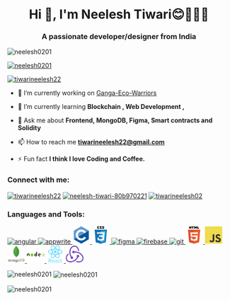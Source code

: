 <h1 align="center">Hi 👋, I'm Neelesh Tiwari😊👨🏻‍💻</h1>
<h3 align="center">A passionate developer/designer from India</h3>

<p align="left"> <img src="https://komarev.com/ghpvc/?username=neelesh0201&label=Profile%20views&color=0e75b6&style=flat" alt="neelesh0201" /> </p>

<p align="left"> <a href="https://github.com/ryo-ma/github-profile-trophy"><img src="https://github-profile-trophy.vercel.app/?username=neelesh0201" alt="neelesh0201" /></a> </p>

<p align="left"> <a href="https://twitter.com/tiwarineelesh22" target="blank"><img src="https://img.shields.io/twitter/follow/tiwarineelesh22?logo=twitter&style=for-the-badge" alt="tiwarineelesh22" /></a> </p>

- 🔭 I’m currently working on [Ganga-Eco-Warriors](https://chachachaudhary.tech/login)

- 🌱 I’m currently learning **Blockchain , Web Development ,**

- 💬 Ask me about **Frontend, MongoDB, Figma, Smart contracts and Solidity**

- 📫 How to reach me **tiwarineelesh22@gmail.com**

- ⚡ Fun fact **I think I love Coding and Coffee.**

<h3 align="left">Connect with me:</h3>
<p align="left">
<a href="https://twitter.com/tiwarineelesh22" target="blank"><img align="center" src="https://raw.githubusercontent.com/rahuldkjain/github-profile-readme-generator/master/src/images/icons/Social/twitter.svg" alt="tiwarineelesh22" height="30" width="40" /></a>
<a href="https://linkedin.com/in/neelesh-tiwari-80b970221" target="blank"><img align="center" src="https://raw.githubusercontent.com/rahuldkjain/github-profile-readme-generator/master/src/images/icons/Social/linked-in-alt.svg" alt="neelesh-tiwari-80b970221" height="30" width="40" /></a>
<a href="https://www.hackerrank.com/tiwarineelesh02" target="blank"><img align="center" src="https://raw.githubusercontent.com/rahuldkjain/github-profile-readme-generator/master/src/images/icons/Social/hackerrank.svg" alt="tiwarineelesh02" height="30" width="40" /></a>
</p>

<h3 align="left">Languages and Tools:</h3>
<p align="left"> <a href="https://angular.io" target="_blank" rel="noreferrer"> <img src="https://angular.io/assets/images/logos/angular/angular.svg" alt="angular" width="40" height="40"/> </a> <a href="https://appwrite.io" target="_blank" rel="noreferrer"> <img src="https://www.vectorlogo.zone/logos/appwriteio/appwriteio-icon.svg" alt="appwrite" width="40" height="40"/> </a> <a href="https://www.cprogramming.com/" target="_blank" rel="noreferrer"> <img src="https://raw.githubusercontent.com/devicons/devicon/master/icons/c/c-original.svg" alt="c" width="40" height="40"/> </a> <a href="https://www.w3schools.com/css/" target="_blank" rel="noreferrer"> <img src="https://raw.githubusercontent.com/devicons/devicon/master/icons/css3/css3-original-wordmark.svg" alt="css3" width="40" height="40"/> </a> <a href="https://www.figma.com/" target="_blank" rel="noreferrer"> <img src="https://www.vectorlogo.zone/logos/figma/figma-icon.svg" alt="figma" width="40" height="40"/> </a> <a href="https://firebase.google.com/" target="_blank" rel="noreferrer"> <img src="https://www.vectorlogo.zone/logos/firebase/firebase-icon.svg" alt="firebase" width="40" height="40"/> </a> <a href="https://git-scm.com/" target="_blank" rel="noreferrer"> <img src="https://www.vectorlogo.zone/logos/git-scm/git-scm-icon.svg" alt="git" width="40" height="40"/> </a> <a href="https://www.w3.org/html/" target="_blank" rel="noreferrer"> <img src="https://raw.githubusercontent.com/devicons/devicon/master/icons/html5/html5-original-wordmark.svg" alt="html5" width="40" height="40"/> </a> <a href="https://developer.mozilla.org/en-US/docs/Web/JavaScript" target="_blank" rel="noreferrer"> <img src="https://raw.githubusercontent.com/devicons/devicon/master/icons/javascript/javascript-original.svg" alt="javascript" width="40" height="40"/> </a> <a href="https://www.mongodb.com/" target="_blank" rel="noreferrer"> <img src="https://raw.githubusercontent.com/devicons/devicon/master/icons/mongodb/mongodb-original-wordmark.svg" alt="mongodb" width="40" height="40"/> </a> <a href="https://nodejs.org" target="_blank" rel="noreferrer"> <img src="https://raw.githubusercontent.com/devicons/devicon/master/icons/nodejs/nodejs-original-wordmark.svg" alt="nodejs" width="40" height="40"/> </a> <a href="https://reactjs.org/" target="_blank" rel="noreferrer"> <img src="https://raw.githubusercontent.com/devicons/devicon/master/icons/react/react-original-wordmark.svg" alt="react" width="40" height="40"/> </a> <a href="https://redux.js.org" target="_blank" rel="noreferrer"> <img src="https://raw.githubusercontent.com/devicons/devicon/master/icons/redux/redux-original.svg" alt="redux" width="40" height="40"/> </a> </p>

<p><img align="left" src="https://github-readme-stats.vercel.app/api/top-langs?username=neelesh0201&show_icons=true&locale=en&layout=compact" alt="neelesh0201" /></p>

<p>&nbsp;<img align="center" src="https://github-readme-stats.vercel.app/api?username=neelesh0201&show_icons=true&locale=en" alt="neelesh0201" /></p>

<p><img align="center" src="https://github-readme-streak-stats.herokuapp.com/?user=neelesh0201&" alt="neelesh0201" /></p>
